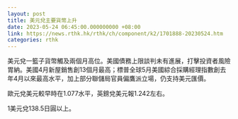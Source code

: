```yaml
---
layout: post
title: 美元兌主要貨幣上升
date: 2023-05-24 06:45:00.000000000 +08:00
link: https://news.rthk.hk/rthk/ch/component/k2/1701888-20230524.htm
categories: rthk
---
```


美元兌一籃子貨幣觸及兩個月高位。美國債務上限談判未有進展，打擊投資者風險胃納。美國4月新屋銷售創13個月最高；標普全球5月美國綜合採購經理指數創去年4月以來最高水平，加上部分聯儲局官員偏鷹派立場，仍支持美元匯價。

歐元兌美元較早時在1.077水平，英鎊兌美元報1.242左右。

1美元兌138.5日圓以上。
